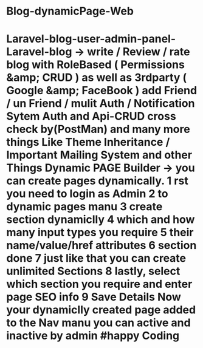 
# Blog-dynamicPage-Web
# Laravel-blog-user-admin-panel- Laravel-blog -> write / Review / rate  blog with  RoleBased ( Permissions &amp;amp; CRUD ) as well as 3rdparty ( Google &amp;amp; FaceBook ) add Friend / un Friend / mulit Auth / Notification Sytem Auth and Api-CRUD  cross check by(PostMan) and many more things Like Theme Inheritance / Important Mailing System and other Things Dynamic PAGE Builder -> you can create pages dynamically. 1 rst you need to login as Admin  2 to dynamic pages manu  3 create section dynamiclly  4 which and how many input types you require 5 their name/value/href attributes 6 section done 7 just like that you can create unlimited Sections 8 lastly,  select which  section you require  and enter page SEO info 9 Save Details Now your dynamiclly created page  added to the Nav manu   you can active and inactive by admin   #happy Coding
